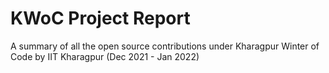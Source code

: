 # KWoC Project Report 
A summary of all the open source contributions under Kharagpur Winter of Code by IIT Kharagpur (Dec 2021 - Jan 2022) 
